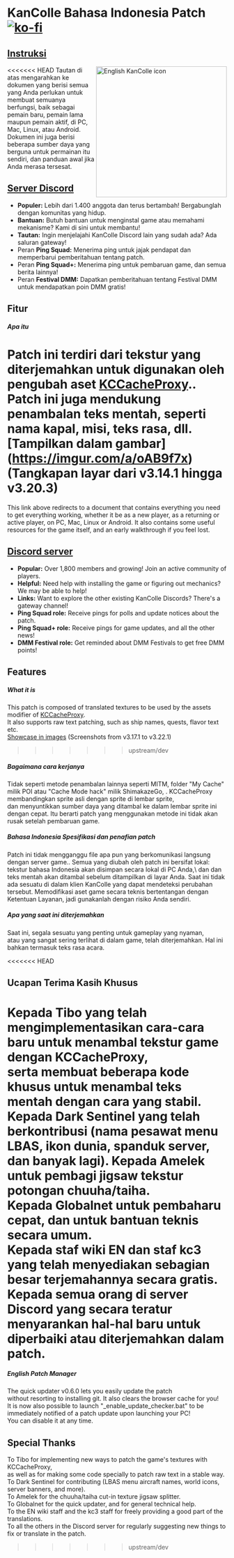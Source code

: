 # KanColle Bahasa Indonesia Patch [![ko-fi](https://ko-fi.com/img/githubbutton_sm.svg)](https://ko-fi.com/C0C76IFME)
## [Instruksi](https://docs.google.com/document/d/1S3-Uv9wbuv2lAkjc_5oH6T069rb7QlTP90W2AHoNPzg/edit?usp=sharing)

<img src="https://raw.githubusercontent.com/Oradimi/KanColle-English-Patch-KCCP/master/ID-patch/kcs2/img/title/title_main.png/patched/title_main_004.png"
  align="right" alt="English KanColle icon" width="300">

<<<<<<< HEAD
Tautan di atas mengarahkan ke dokumen yang berisi semua yang Anda perlukan untuk membuat semuanya berfungsi,
baik sebagai pemain baru, pemain lama maupun pemain aktif, di PC, Mac, Linux, atau Android.
Dokumen ini juga berisi beberapa sumber daya yang berguna untuk permainan itu sendiri, dan panduan awal jika Anda merasa tersesat.
## [Server Discord](https://discord.gg/krMeMKB)
- **Populer:** Lebih dari 1.400 anggota dan terus bertambah! Bergabunglah dengan komunitas yang hidup.
- **Bantuan:** Butuh bantuan untuk menginstal game atau memahami mekanisme? Kami di sini untuk membantu!
- **Tautan:** Ingin menjelajahi KanColle Discord lain yang sudah ada? Ada saluran gateway!
- Peran **Ping Squad:** Menerima ping untuk jajak pendapat dan memperbarui pemberitahuan tentang patch.
- Peran **Ping Squad+:** Menerima ping untuk pembaruan game, dan semua berita lainnya!
- Peran **Festival DMM:** Dapatkan pemberitahuan tentang Festival DMM untuk mendapatkan poin DMM gratis!

## Fitur
##### Apa itu
Patch ini terdiri dari tekstur yang diterjemahkan untuk digunakan oleh pengubah aset [KCCacheProxy](https://github.com/Tibowl/KCCacheProxy/wiki/Installation-and-setup).\.
Patch ini juga mendukung penambalan teks mentah, seperti nama kapal, misi, teks rasa, dll.
[Tampilkan dalam gambar] (https://imgur.com/a/oAB9f7x) (Tangkapan layar dari v3.14.1 hingga v3.20.3)
=======
This link above redirects to a document that contains everything you need to get everything working,
whether it be as a new player, as a returning or active player, on PC, Mac, Linux or Android.
It also contains some useful resources for the game itself, and an early walkthrough if you feel lost.
## [Discord server](https://discord.gg/krMeMKB)
- **Popular:** Over 1,800 members and growing! Join an active community of players.
- **Helpful:** Need help with installing the game or figuring out mechanics? We may be able to help!
- **Links:** Want to explore the other existing KanColle Discords? There's a gateway channel!
- **Ping Squad role:** Receive pings for polls and update notices about the patch.
- **Ping Squad+ role:** Receive pings for game updates, and all the other news!
- **DMM Festival role:** Get reminded about DMM Festivals to get free DMM points!

## Features
##### What it is
This patch is composed of translated textures to be used by the assets modifier of [KCCacheProxy](https://github.com/Tibowl/KCCacheProxy/wiki/Installation-and-setup).\
It also supports raw text patching, such as ship names, quests, flavor text etc.\
[Showcase in images](https://imgur.com/a/oAB9f7x) (Screenshots from v3.17.1 to v3.22.1)
>>>>>>> upstream/dev

##### Bagaimana cara kerjanya
Tidak seperti metode penambalan lainnya seperti MITM, folder "My Cache" milik POI atau "Cache Mode hack" milik ShimakazeGo, \.
KCCacheProxy membandingkan sprite asli dengan sprite di lembar sprite,\
dan menyuntikkan sumber daya yang ditambal ke dalam lembar sprite ini dengan cepat.
Itu berarti patch yang menggunakan metode ini tidak akan rusak setelah pembaruan game.

##### Bahasa Indonesia Spesifikasi dan penafian patch
Patch ini tidak mengganggu file apa pun yang berkomunikasi langsung dengan server game.\.
Semua yang diubah oleh patch ini bersifat lokal: tekstur bahasa Indonesia akan disimpan secara lokal di PC Anda,\ dan
dan teks mentah akan ditambal sebelum ditampilkan di layar Anda.
Saat ini tidak ada sesuatu di dalam klien KanColle yang dapat mendeteksi perubahan tersebut.
Memodifikasi aset game secara teknis bertentangan dengan Ketentuan Layanan, jadi gunakanlah dengan risiko Anda sendiri.

##### Apa yang saat ini diterjemahkan
Saat ini, segala sesuatu yang penting untuk gameplay yang nyaman,\
atau yang sangat sering terlihat di dalam game, telah diterjemahkan. Hal ini bahkan termasuk teks rasa acara.

<<<<<<< HEAD
## Ucapan Terima Kasih Khusus

Kepada Tibo yang telah mengimplementasikan cara-cara baru untuk menambal tekstur game dengan KCCacheProxy,\
serta membuat beberapa kode khusus untuk menambal teks mentah dengan cara yang stabil.
Kepada Dark Sentinel yang telah berkontribusi (nama pesawat menu LBAS, ikon dunia, spanduk server, dan banyak lagi).
Kepada Amelek untuk pembagi jigsaw tekstur potongan chuuha/taiha.\
Kepada Globalnet untuk pembaharu cepat, dan untuk bantuan teknis secara umum.\
Kepada staf wiki EN dan staf kc3 yang telah menyediakan sebagian besar terjemahannya secara gratis.
Kepada semua orang di server Discord yang secara teratur menyarankan hal-hal baru untuk diperbaiki atau diterjemahkan dalam patch.
=======
##### English Patch Manager
The quick updater v0.6.0 lets you easily update the patch\
without resorting to installing git. It also clears the browser cache for you!\
It is now also possible to launch "_enable_update_checker.bat" to be\
immediately notified of a patch update upon launching your PC!\
You can disable it at any time.

## Special Thanks
To Tibo for implementing new ways to patch the game's textures with KCCacheProxy,\
as well as for making some code specially to patch raw text in a stable way.\
To Dark Sentinel for contributing (LBAS menu aircraft names, world icons, server banners, and more).\
To Amelek for the chuuha/taiha cut-in texture jigsaw splitter.\
To Globalnet for the quick updater, and for general technical help.\
To the EN wiki staff and the kc3 staff for freely providing a good part of the translations.\
To all the others in the Discord server for regularly suggesting new things to fix or translate in the patch.
>>>>>>> upstream/dev
